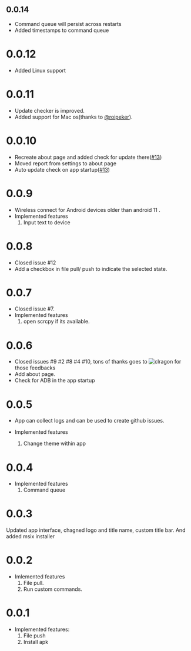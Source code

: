 ## 0.0.14

- Command queue will persist across restarts
- Added timestamps to command queue
# 0.0.12

- Added Linux support

# 0.0.11

- Update checker is improved.
- Added support for Mac os(thanks to [@roipeker](!https://www.github.com/roipeker/)).

# 0.0.10

- Recreate about page and added check for update there([#13](https://github.com/IsmailAlamKhan/adb_ui/issues/13))
- Moved report from settings to about page
- Auto update check on app startup([#13](https://github.com/IsmailAlamKhan/adb_ui/issues/13))

# 0.0.9

- Wireless connect for Android devices older than android 11 .
- Implemented features
  1. Input text to device

# 0.0.8

- Closed issue #12
- Add a checkbox in file pull/ push to indicate the selected state.

# 0.0.7

- Closed issue #7.
- Implemented features
  1. open scrcpy if its available.

# 0.0.6

- Closed issues #9 #2 #8 #4 #10, tons of thanks goes to ![clragon](https://github.com/clragon) for those feedbacks
- Add about page.
- Check for ADB in the app startup

# 0.0.5

- App can collect logs and can be used to create github issues.

- Implemented features
  1. Change theme within app

# 0.0.4

- Implemented features
  1. Command queue

# 0.0.3

Updated app interface, chagned logo and title name, custom title bar. And added msix installer

# 0.0.2

- Imlemented features
  1. File pull.
  2. Run custom commands.

# 0.0.1

- Implemented features:
  1. File push
  2. Install apk
